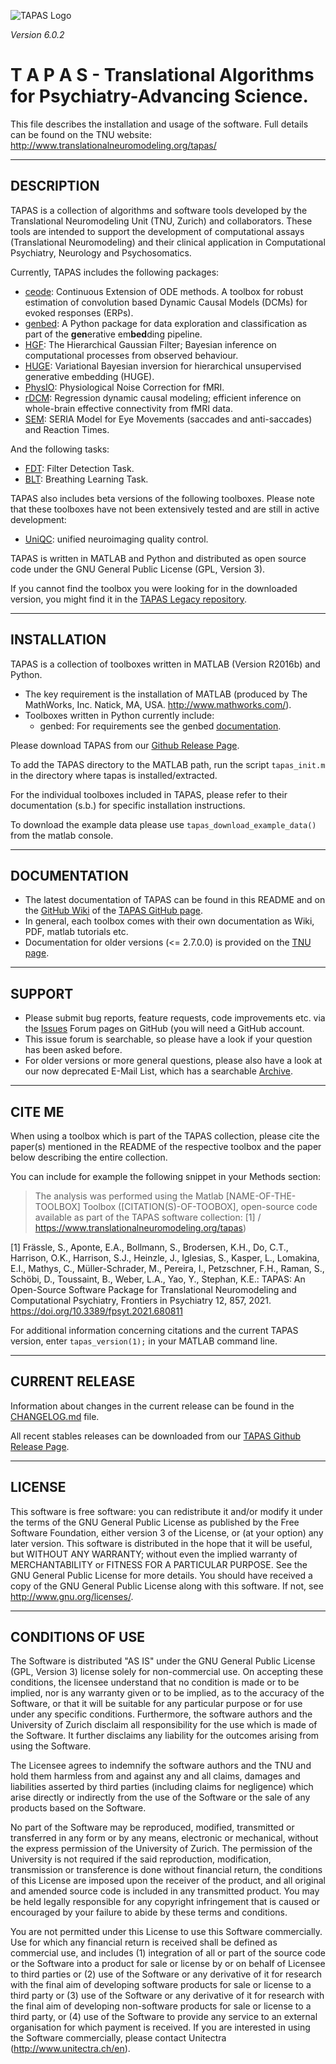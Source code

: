 ![TAPAS Logo](misc/TapasLogo.png?raw=true "TAPAS Logo")

*Version 6.0.2*

T  A  P  A  S - Translational Algorithms for Psychiatry-Advancing Science.
========================================================================

This file describes the installation and usage of the software.
Full details can be found on the TNU website:
                 http://www.translationalneuromodeling.org/tapas/


-----------
DESCRIPTION
-----------

TAPAS is a collection of algorithms and software tools developed by the
Translational Neuromodeling Unit (TNU, Zurich) and collaborators. These 
tools are intended to support the development of computational assays 
(Translational Neuromodeling) and their clinical application in 
Computational Psychiatry, Neurology and Psychosomatics.

Currently, TAPAS includes the following packages:

- [ceode](ceode/README.md): Continuous Extension of ODE methods. A toolbox for robust estimation of convolution based Dynamic Causal Models (DCMs) for evoked responses (ERPs). 
- [genbed](genbed/README.md): A Python package for data exploration and classification as part of the **gen**erative em**bed**ding pipeline.
- [HGF](HGF/README.md): The Hierarchical Gaussian Filter; Bayesian inference
  on computational processes from observed behaviour.
- [HUGE](huge/README.md): Variational Bayesian inversion for hierarchical
unsupervised generative embedding (HUGE).
- [PhysIO](PhysIO/README.md): Physiological Noise Correction for fMRI.
- [rDCM](rDCM/README.md): Regression dynamic causal modeling; efficient inference on whole-brain effective connectivity from fMRI data.
- [SEM](sem/README.md): SERIA Model for Eye Movements (saccades and anti-saccades) and Reaction Times.

And the following tasks:
- [FDT](task/FDT/README.md): Filter Detection Task.
- [BLT](task/BLT/README.md): Breathing Learning Task.


TAPAS also includes beta versions of the following toolboxes. Please note that these toolboxes have not been extensively tested and are still in active development:
- [UniQC](UniQC/README.md): unified neuroimaging quality control.


TAPAS is written in MATLAB and Python and distributed as open source code under
the GNU General Public License (GPL, Version 3).

If you cannot find the toolbox you were looking for in the downloaded version, 
you might find it in the [TAPAS Legacy repository](https://tnurepository.ethz.ch/TNU/tapas/-/tree/development).

------------
INSTALLATION
------------

TAPAS is a collection of toolboxes written in MATLAB (Version R2016b) and Python. 
- The key requirement is the installation of MATLAB (produced by The MathWorks, Inc.
Natick, MA, USA. http://www.mathworks.com/). 
- Toolboxes written in Python currently include: 
    - genbed: For requirements see the genbed [documentation](genbed/README.md).

Please download TAPAS from our
[Github Release Page](https://github.com/translationalneuromodeling/tapas/releases).

To add the TAPAS directory to the MATLAB path, run the script `tapas_init.m` in
the directory where tapas is installed/extracted.

For the individual toolboxes included in TAPAS, please refer to their
documentation (s.b.) for specific installation instructions.

To download the example data please use `tapas_download_example_data()` from
the matlab console.

-------------
DOCUMENTATION
-------------

- The latest documentation of TAPAS can be found in this README and on the
  [GitHub Wiki](https://github.com/translationalneuromodeling/tapas/wiki) of the
  [TAPAS GitHub page](https://github.com/translationalneuromodeling/tapas).
- In general, each toolbox comes with their own documentation as Wiki, PDF,
  matlab tutorials etc.
- Documentation for older versions (<= 2.7.0.0) is provided on the
  [TNU page](https://www.tnu.ethz.ch/de/software/tapas/documentations).


-------
SUPPORT
-------

- Please submit bug reports, feature requests, code improvements etc. via the
  [Issues](https://github.com/translationalneuromodeling/tapas/issues) Forum pages
  on GitHub (you will need a GitHub account.
- This issue forum is searchable, so please have a look if your question has
  been asked before.
- For older versions or more general questions, please also have a look at our
  now deprecated E-Mail List, which has a searchable [Archive](https://sympa.ethz.ch/sympa/arc/tapas).


-------
CITE ME
-------

When using a toolbox which is part of the TAPAS collection, please cite the paper(s) mentioned in the README of the respective toolbox and the paper below describing the entire collection.

You can include for example the following snippet in your Methods section:

> The analysis was performed using the Matlab [NAME-OF-THE-TOOLBOX] Toolbox ([CITATION(S)-OF-TOOBOX], open-source code available as part of the TAPAS software collection: [1] / https://www.translationalneuromodeling.org/tapas)

[1] Frässle, S., Aponte, E.A., Bollmann, S., Brodersen, K.H., Do, C.T., Harrison, O.K., Harrison, S.J., Heinzle, J., Iglesias, S., Kasper, L., Lomakina, E.I., Mathys, C., Müller-Schrader, M., Pereira, I., Petzschner, F.H., Raman, S., Schöbi, D., Toussaint, B., Weber, L.A., Yao, Y., Stephan, K.E.: TAPAS: An Open-Source Software Package for Translational Neuromodeling and Computational Psychiatry, Frontiers in Psychiatry 12, 857, 2021. https://doi.org/10.3389/fpsyt.2021.680811

For additional information concerning citations and the current TAPAS version, enter `tapas_version(1);` in your MATLAB command line.

---------------
CURRENT RELEASE
---------------

Information about changes in the current release can be found in the [CHANGELOG.md](CHANGELOG.md)
file.

All recent stables releases can be downloaded from our
[TAPAS Github Release Page](https://github.com/translationalneuromodeling/tapas/releases).


-------
LICENSE
-------

This software is free software: you can redistribute it and/or modify it under the terms of the GNU General Public License as published by the Free Software Foundation, either version 3 of the License, or (at your option) any later version. This software is distributed in the hope that it will be useful, but WITHOUT ANY WARRANTY; without even the implied warranty of MERCHANTABILITY or FITNESS FOR A PARTICULAR PURPOSE. See the GNU General Public License for more details. You should have received a copy of the GNU General Public License along with this software. If not, see http://www.gnu.org/licenses/.


------------------
CONDITIONS OF USE
------------------

The Software is distributed "AS IS" under the GNU General Public License (GPL, Version 3) license solely for non-commercial use.  On accepting these conditions, the licensee understand that no condition is made or to be implied, nor is any warranty given or to be implied, as to the accuracy of the Software, or that it will be suitable for any particular purpose or for use under any specific conditions. Furthermore, the software authors and the University of Zurich disclaim all responsibility for the use which is made of the Software. It further disclaims any liability for the outcomes arising from using the Software.

The Licensee agrees to indemnify the software authors and the TNU and hold them harmless from and against any and all claims, damages and liabilities asserted by third parties (including claims for negligence) which arise directly or indirectly from the use of the Software or the sale of any products based on the Software.

No part of the Software may be reproduced, modified, transmitted or transferred in any form or by any means, electronic or mechanical, without the express permission of the University of Zurich. The permission of the University is not required if the said reproduction, modification, transmission or transference is done without financial return, the conditions of this License are imposed upon the receiver of the product, and all original and amended source code is included in any transmitted product. You may be held legally responsible for any copyright infringement that is caused or encouraged by your failure to abide by these terms and conditions.

You are not permitted under this License to use this Software commercially. Use for which any financial return is received shall be defined as commercial use, and includes (1) integration of all or part of the source code or the Software into a product for sale or license by or on behalf of Licensee to third parties or (2) use of the Software or any derivative of it for research with the final aim of developing software products for sale or license to a third party or (3) use of the Software or any derivative of it for research with the final aim of developing non-software products for sale or license to a third party, or (4) use of the Software to provide any service to an external organisation for which payment is received. If you are interested in using the Software commercially, please contact Unitectra (http://www.unitectra.ch/en).

